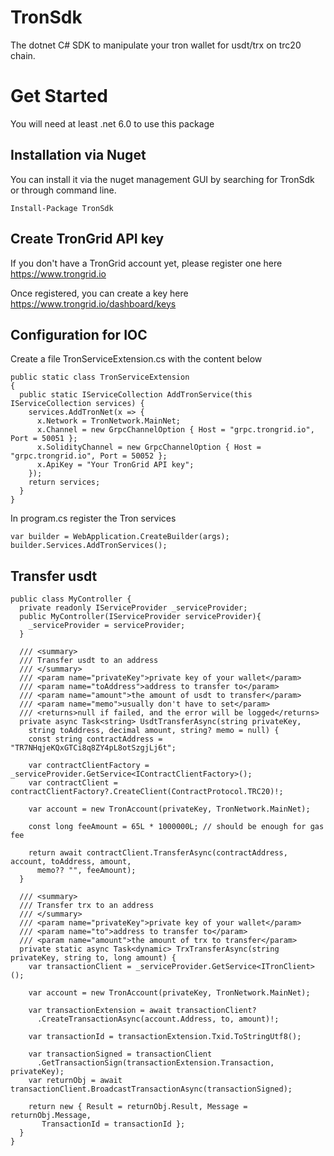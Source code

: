 # TronSdk

The dotnet C# SDK to manipulate your tron wallet for usdt/trx on trc20 chain. 

# Get Started

You will need at least .net 6.0 to use this package

## Installation via Nuget

You can install it via the nuget management GUI by searching for TronSdk or through command line.

```
Install-Package TronSdk
```

## Create TronGrid API key

If you don't have a TronGrid account yet, please register one here https://www.trongrid.io

Once registered, you can create a key here https://www.trongrid.io/dashboard/keys

## Configuration for IOC

Create a file TronServiceExtension.cs with the content below

```
public static class TronServiceExtension
{
  public static IServiceCollection AddTronService(this IServiceCollection services) {
    services.AddTronNet(x => {
      x.Network = TronNetwork.MainNet;
      x.Channel = new GrpcChannelOption { Host = "grpc.trongrid.io", Port = 50051 };
      x.SolidityChannel = new GrpcChannelOption { Host = "grpc.trongrid.io", Port = 50052 };
      x.ApiKey = "Your TronGrid API key";
    });
    return services;
  }
}
```

In program.cs register the Tron services

```
var builder = WebApplication.CreateBuilder(args);
builder.Services.AddTronServices();
```

## Transfer usdt

```
public class MyController {
  private readonly IServiceProvider _serviceProvider;
  public MyController(IServiceProvider serviceProvider){
    _serviceProvider = serviceProvider;
  }

  /// <summary>
  /// Transfer usdt to an address
  /// </summary>
  /// <param name="privateKey">private key of your wallet</param>
  /// <param name="toAddress">address to transfer to</param>
  /// <param name="amount">the amount of usdt to transfer</param>
  /// <param name="memo">usually don't have to set</param>
  /// <returns>null if failed, and the error will be logged</returns>
  private async Task<string> UsdtTransferAsync(string privateKey,
    string toAddress, decimal amount, string? memo = null) {
    const string contractAddress = "TR7NHqjeKQxGTCi8q8ZY4pL8otSzgjLj6t";

    var contractClientFactory = _serviceProvider.GetService<IContractClientFactory>();
    var contractClient = contractClientFactory?.CreateClient(ContractProtocol.TRC20)!;

    var account = new TronAccount(privateKey, TronNetwork.MainNet);

    const long feeAmount = 65L * 1000000L; // should be enough for gas fee

    return await contractClient.TransferAsync(contractAddress, account, toAddress, amount,
      memo?? "", feeAmount);
  }

  /// <summary>
  /// Transfer trx to an address
  /// </summary>
  /// <param name="privateKey">private key of your wallet</param>
  /// <param name="to">address to transfer to</param>
  /// <param name="amount">the amount of trx to transfer</param>
  private static async Task<dynamic> TrxTransferAsync(string privateKey, string to, long amount) {
    var transactionClient = _serviceProvider.GetService<ITronClient>();

    var account = new TronAccount(privateKey, TronNetwork.MainNet);

    var transactionExtension = await transactionClient?
      .CreateTransactionAsync(account.Address, to, amount)!;

    var transactionId = transactionExtension.Txid.ToStringUtf8();

    var transactionSigned = transactionClient
      .GetTransactionSign(transactionExtension.Transaction, privateKey);
    var returnObj = await transactionClient.BroadcastTransactionAsync(transactionSigned);

    return new { Result = returnObj.Result, Message = returnObj.Message,
       TransactionId = transactionId };
  }
}
 ```
